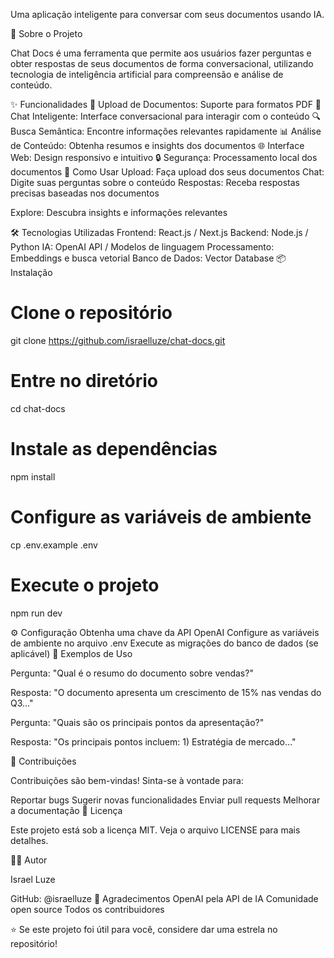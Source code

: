 Uma aplicação inteligente para conversar com seus documentos usando IA.

📖 Sobre o Projeto

Chat Docs é uma ferramenta que permite aos usuários fazer perguntas e obter respostas de seus documentos de forma conversacional, utilizando tecnologia de inteligência artificial para compreensão e análise de conteúdo.

✨ Funcionalidades
📄 Upload de Documentos: Suporte para formatos PDF
🤖 Chat Inteligente: Interface conversacional para interagir com o conteúdo
🔍 Busca Semântica: Encontre informações relevantes rapidamente
📊 Análise de Conteúdo: Obtenha resumos e insights dos documentos
🌐 Interface Web: Design responsivo e intuitivo
🔒 Segurança: Processamento local dos documentos
🚀 Como Usar
Upload: Faça upload dos seus documentos
Chat: Digite suas perguntas sobre o conteúdo
Respostas: Receba respostas precisas baseadas nos documentos

Explore: Descubra insights e informações relevantes

🛠️ Tecnologias Utilizadas
Frontend: React.js / Next.js
Backend: Node.js / Python
IA: OpenAI API / Modelos de linguagem
Processamento: Embeddings e busca vetorial
Banco de Dados: Vector Database
📦 Instalação

# Clone o repositório
git clone https://github.com/israelluze/chat-docs.git

# Entre no diretório
cd chat-docs

# Instale as dependências
npm install

# Configure as variáveis de ambiente
cp .env.example .env

# Execute o projeto
npm run dev


⚙️ Configuração
Obtenha uma chave da API OpenAI
Configure as variáveis de ambiente no arquivo .env
Execute as migrações do banco de dados (se aplicável)
📝 Exemplos de Uso

Pergunta: "Qual é o resumo do documento sobre vendas?"

Resposta: "O documento apresenta um crescimento de 15% nas vendas do Q3…"

Pergunta: "Quais são os principais pontos da apresentação?"

Resposta: "Os principais pontos incluem: 1) Estratégia de mercado…"

🤝 Contribuições

Contribuições são bem-vindas! Sinta-se à vontade para:

Reportar bugs
Sugerir novas funcionalidades
Enviar pull requests
Melhorar a documentação
📄 Licença

Este projeto está sob a licença MIT. Veja o arquivo LICENSE para mais detalhes.

👨‍💻 Autor

Israel Luze

GitHub: @israelluze
🙏 Agradecimentos
OpenAI pela API de IA
Comunidade open source
Todos os contribuidores

⭐ Se este projeto foi útil para você, considere dar uma estrela no repositório!
